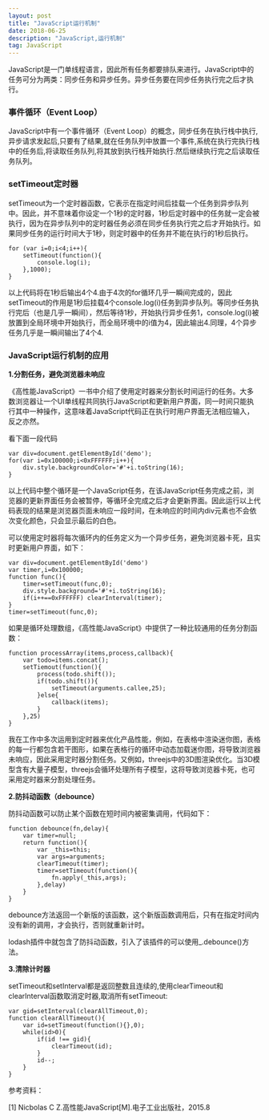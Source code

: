 ```yaml
---
layout: post
title: "JavaScript运行机制"
date: 2018-06-25 
description: "JavaScript,运行机制"
tag: JavaScript
---   
```


JavaScript是一门单线程语言，因此所有任务都要排队来进行。JavaScript中的任务可分为两类：同步任务和异步任务。异步任务要在同步任务执行完之后才执行。

### 事件循环（Event Loop）

JavaScript中有一个事件循环（Event Loop）的概念，同步任务在执行栈中执行,异步请求发起后,只要有了结果,就在任务队列中放置一个事件,系统在执行完执行栈中的任务后,将读取任务队列,将其放到执行栈开始执行.然后继续执行完之后读取任务队列。

### setTimeout定时器

setTimeout为一个定时器函数，它表示在指定时间后挂载一个任务到异步队列中。因此，并不意味着你设定一个1秒的定时器，1秒后定时器中的任务就一定会被执行，因为在异步队列中的定时器任务必须在同步任务执行完之后才开始执行。如果同步任务的运行时间大于1秒，则定时器中的任务并不能在执行的1秒后执行。

	for (var i=0;i<4;i++){
		setTimeout(function(){
			console.log(i);
		},1000);
	}

以上代码将在1秒后输出4个4.由于4次的for循环几乎一瞬间完成的，因此setTimeout的作用是1秒后挂载4个console.log(i)任务到异步队列。等同步任务执行完后（也是几乎一瞬间），然后等待1秒，开始执行异步任务1，console.log(i)被放置到全局环境中开始执行，而全局环境中的i值为4，因此输出4.同理，4个异步任务几乎是一瞬间输出了4个4.

### JavaScript运行机制的应用

**1.分割任务，避免浏览器未响应**

《高性能JavaScript》一书中介绍了使用定时器来分割长时间运行的任务。大多数浏览器让一个UI单线程共同执行JavaScript和更新用户界面，同一时间只能执行其中一种操作，这意味着JavaScript代码正在执行时用户界面无法相应输入，反之亦然。

看下面一段代码

	var div=document.getElementById('demo');
	for(var i=0x100000;i<0xFFFFFF;i++){
		div.style.backgroundColor='#'+i.toString(16);
	}

以上代码中整个循环是一个JavaScript任务，在该JavaScript任务完成之前，浏览器的更新界面任务会被暂停，等循环全完成之后才会更新界面。因此运行以上代码表现的结果是浏览器页面未响应一段时间，在未响应的时间内div元素也不会依次变化颜色，只会显示最后的白色。

可以使用定时器将每次循环内的任务定义为一个异步任务，避免浏览器卡死，且实时更新用户界面，如下：

	var div=document.getElementById('demo')
	var timer,i=0x100000;
	function func(){
		timer=setTimeout(func,0);
		div.style.background='#'+i.toString(16);
		if(i++==0xFFFFFF) clearInterval(timer);
	}
	timer=setTimeout(func,0);

如果是循环处理数组，《高性能JavaScript》中提供了一种比较通用的任务分割函数：

	function processArray(items,process,callback){
		var todo=items.concat();
		setTiemout(function(){
			process(todo.shift());
			if(todo.shift()){
				setTimeout(arguments.callee,25);
			}else{
				callback(items);
			}
		},25)
	}

我在工作中多次运用到定时器来优化产品性能，例如，在表格中渲染迷你图，表格的每一行都包含若干图形，如果在表格行的循环中动态加载迷你图，将导致浏览器未响应，因此采用定时器分割任务。又例如，threejs中的3D图渲染优化。当3D模型含有大量子模型，threejs会循环处理所有子模型，这将导致浏览器卡死，也可采用定时器来分割处理任务。

**2.防抖动函数（debounce）**

防抖动函数可以防止某个函数在短时间内被密集调用，代码如下：


	function debounce(fn,delay){
		var timer=null;
		return function(){
			var _this=this;
			var args=arguments;
			clearTimeout(timer);
			timer=setTimeout(function(){
				fn.apply(_this,args);
			},delay)
		}
	}

debounce方法返回一个新版的该函数，这个新版函数调用后，只有在指定时间内没有新的调用，才会执行，否则就重新计时。

lodash插件中就包含了防抖动函数，引入了该插件的可以使用_.debounce()方法。

**3.清除计时器**

setTimeout和setInterval都是返回整数且连续的,使用clearTimeout和clearInterval函数取消定时器,取消所有setTimeout:

	var gid=setInterval(clearAllTimeout,0);
	function clearAllTimeout(){
		var id=setTimeout(function(){},0);
		while(id>0){
			if(id !== gid){
				clearTimeout(id);
			}
			id--;
		}
	}

参考资料：

[1] Nicbolas C Z.高性能JavaScript[M].电子工业出版社，2015.8

